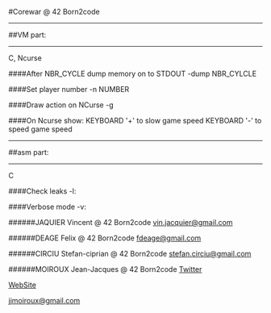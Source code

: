 #Corewar @ 42 Born2code

********
##VM part:
********
C, Ncurse


####After NBR_CYCLE dump memory on to STDOUT
	-dump NBR_CYLCLE

####Set player number
	-n NUMBER

####Draw action on NCurse
	-g

####On Ncurse show:
	KEYBOARD '+' to slow game speed
	KEYBOARD '-' to speed game speed


*********
##asm part:
*********
C

####Check leaks
	-l:

####Verbose mode
	-v:




######JAQUIER Vincent @ 42 Born2code
vin.jacquier@gmail.com


######DEAGE Felix @ 42 Born2code
fdeage@gmail.com


######CIRCIU Stefan-ciprian @ 42 Born2code
stefan.circiu@gmail.com


######MOIROUX Jean-Jacques @ 42 Born2code
[Twitter](https://twitter.com/jjmoiroux)

[WebSite](http://www.noxs.net/)

jjmoiroux@gmail.com
